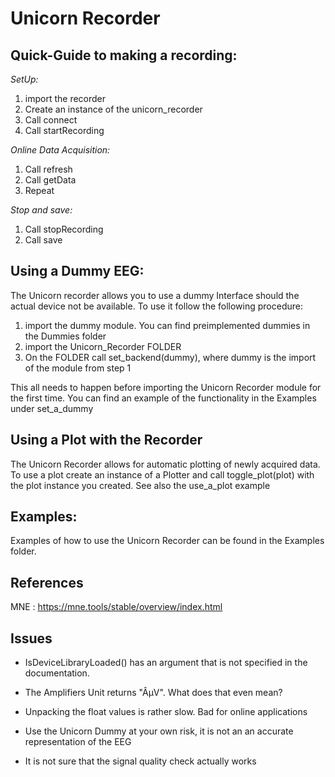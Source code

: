# Unicorn Recorder

## Quick-Guide to making a recording:
*SetUp:*
1. import the recorder
2. Create an instance of the unicorn_recorder
3. Call connect
4. Call startRecording

*Online Data Acquisition:*

1. Call refresh
2. Call getData
3. Repeat

*Stop and save:*
1. Call stopRecording
2. Call save

## Using a Dummy EEG:
The Unicorn recorder allows you to use a dummy Interface should the actual device not be available.
To use it follow the following procedure:
1. import the dummy module. You can find preimplemented dummies in the Dummies folder
2. import the Unicorn_Recorder FOLDER
3. On the FOLDER call set_backend(dummy), where dummy is the import of the module from step 1

This all needs to happen before importing the Unicorn Recorder module for the first time.
You can find an example of the functionality in the Examples under set_a_dummy

## Using a Plot with the Recorder
The Unicorn Recorder allows for automatic plotting of newly acquired data.
To use a plot create an instance of a Plotter and call toggle_plot(plot) with the plot instance you created.
See also the use_a_plot example

## Examples:  
Examples of how to use the Unicorn Recorder can be found in the Examples folder.

## References

MNE : https://mne.tools/stable/overview/index.html

## Issues
- IsDeviceLibraryLoaded() has an argument that is not specified in the documentation.
- The Amplifiers Unit returns "ÂµV". What does that even mean?

- Unpacking the float values is rather slow. Bad for online applications
- Use the Unicorn Dummy at your own risk, it is not an an accurate representation of the EEG
- It is not sure that the signal quality check actually works